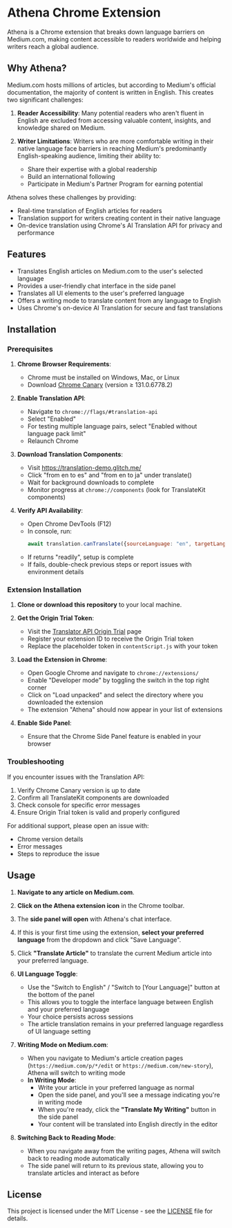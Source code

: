 # Athena Chrome Extension

Athena is a Chrome extension that breaks down language barriers on Medium.com, making content accessible to readers worldwide and helping writers reach a global audience.

## Why Athena?

Medium.com hosts millions of articles, but according to Medium's official documentation, the majority of content is written in English. This creates two significant challenges:

1. **Reader Accessibility**: Many potential readers who aren't fluent in English are excluded from accessing valuable content, insights, and knowledge shared on Medium.

2. **Writer Limitations**: Writers who are more comfortable writing in their native language face barriers in reaching Medium's predominantly English-speaking audience, limiting their ability to:
   - Share their expertise with a global readership
   - Build an international following
   - Participate in Medium's Partner Program for earning potential

Athena solves these challenges by providing:
- Real-time translation of English articles for readers
- Translation support for writers creating content in their native language
- On-device translation using Chrome's AI Translation API for privacy and performance

## Features

- Translates English articles on Medium.com to the user's selected language
- Provides a user-friendly chat interface in the side panel
- Translates all UI elements to the user's preferred language
- Offers a writing mode to translate content from any language to English
- Uses Chrome's on-device AI Translation for secure and fast translations

## Installation

### Prerequisites

1. **Chrome Browser Requirements**:
   - Chrome must be installed on Windows, Mac, or Linux
   - Download [Chrome Canary](https://www.google.com/chrome/canary/) (version ≥ 131.0.6778.2)

2. **Enable Translation API**:
   - Navigate to `chrome://flags/#translation-api`
   - Select "Enabled"
   - For testing multiple language pairs, select "Enabled without language pack limit"
   - Relaunch Chrome

3. **Download Translation Components**:
   - Visit https://translation-demo.glitch.me/
   - Click "from en to es" and "from en to ja" under translate()
   - Wait for background downloads to complete
   - Monitor progress at `chrome://components` (look for TranslateKit components)

4. **Verify API Availability**:
   - Open Chrome DevTools (F12)
   - In console, run:
     ```javascript
     await translation.canTranslate({sourceLanguage: "en", targetLanguage: "es"});
     ```
   - If returns "readily", setup is complete
   - If fails, double-check previous steps or report issues with environment details

### Extension Installation

1. **Clone or download this repository** to your local machine.

2. **Get the Origin Trial Token**:
   - Visit the [Translator API Origin Trial](https://developer.chrome.com/docs/ai/translator-api/) page
   - Register your extension ID to receive the Origin Trial token
   - Replace the placeholder token in `contentScript.js` with your token

3. **Load the Extension in Chrome**:
   - Open Google Chrome and navigate to `chrome://extensions/`
   - Enable "Developer mode" by toggling the switch in the top right corner
   - Click on "Load unpacked" and select the directory where you downloaded the extension
   - The extension "Athena" should now appear in your list of extensions

4. **Enable Side Panel**:
   - Ensure that the Chrome Side Panel feature is enabled in your browser

### Troubleshooting

If you encounter issues with the Translation API:
1. Verify Chrome Canary version is up to date
2. Confirm all TranslateKit components are downloaded
3. Check console for specific error messages
4. Ensure Origin Trial token is valid and properly configured

For additional support, please open an issue with:
- Chrome version details
- Error messages
- Steps to reproduce the issue

## Usage

1. **Navigate to any article on Medium.com**.

2. **Click on the Athena extension icon** in the Chrome toolbar.

3. The **side panel will open** with Athena's chat interface.

4. If this is your first time using the extension, **select your preferred language** from the dropdown and click "Save Language".

5. Click **"Translate Article"** to translate the current Medium article into your preferred language.

6. **UI Language Toggle**:
   - Use the "Switch to English" / "Switch to [Your Language]" button at the bottom of the panel
   - This allows you to toggle the interface language between English and your preferred language
   - Your choice persists across sessions
   - The article translation remains in your preferred language regardless of UI language setting

7. **Writing Mode on Medium.com**:
   - When you navigate to Medium's article creation pages (`https://medium.com/p/*/edit` or `https://medium.com/new-story`), Athena will switch to writing mode
   - **In Writing Mode**:
     - Write your article in your preferred language as normal
     - Open the side panel, and you'll see a message indicating you're in writing mode
     - When you're ready, click the **"Translate My Writing"** button in the side panel
     - Your content will be translated into English directly in the editor

8. **Switching Back to Reading Mode**:
   - When you navigate away from the writing pages, Athena will switch back to reading mode automatically
   - The side panel will return to its previous state, allowing you to translate articles and interact as before

## License

This project is licensed under the MIT License - see the [LICENSE](LICENSE) file for details.

